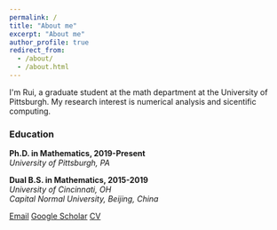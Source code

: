 ```yaml
---
permalink: /
title: "About me"
excerpt: "About me"
author_profile: true
redirect_from: 
  - /about/
  - /about.html
---
```

I'm Rui, a graduate student at the math department at the University of Pittsburgh. My research interest is numerical analysis and sicentific computing.


### Education
**Ph.D. in Mathematics, 2019-Present** <br />
*University of Pittsburgh, PA* 

**Dual B.S. in Mathematics, 2015-2019** <br />
*University of Cincinnati, OH* <br />
*Capital Normal University, Beijing, China*



[Email](ruf10.pitt.edu)  [Google Scholar](https://scholar.google.com/citations?hl=en&user=W9GY0i0AAAAJ)  [CV](https://ruf10.github.io/CV_RuiFang.pdf)
